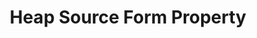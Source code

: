 ---
# -------------------------- #
#        CONTENT TYPE        #
# -------------------------- #

content-type: "api-form"
form-type: "source"
key: "source-form-properties-heap-object"


# -------------------------- #
#        OBJECT INFO         #
# -------------------------- #

title: "Heap Source Form Property"
api-type: "platform.heap"
display-name: "Heap"

source-type: "saas"
docs-name: "heap"

## This is used to fill in the description that displays in the source form property rollup and under the object itself.

property-description: "data dumps in Amazon S3 buckets"

## Full copy is: "Heap connections read data from [data dumps in Amazon S3 buckets] and correspond to source type: platform.heap."

# -------------------------- #
#      OBJECT ATTRIBUTES     #
# -------------------------- #

object-attributes:
  - name: "account_id"
    type: "string"
    required: true
    description: |
      The user's Amazon Web Services account ID. Refer to the [Heap documentation]({{ doc-link | append: "#retrieve-aws-account-id" }}) for instructions on retrieving this info.
    value: "123456789123"

  - name: "external_id"
    type: "string"
    required: true
    description: |
      The external ID associated with the Amazon Web Services (AWS) Identity Access Management (IAM) role used by Stitch. In AWS, external IDs are used to increase role security when granting access to accounts that you don't own or have administrative access to. Stitch will provide this ID when accessing {{ form-property.display-name }}.

      This value can be anything, but it must be the same as the external ID provided in the AWS console when creating the Stitch IAM role. Refer to the [{{ form-property.display-name }} documentation]({{ doc-link | append: "#create-stitch-iam-role" }}) for more info.
    value: "stitch_connection_12345"

  - name: "role_name"
    type: "string"
    required: true
    description: |
      The name of the AWS IAM role Stitch should assume when extracting data from Amazon S3. This role will have the permissions in the IAM policy associated with the role.

      This value can be anything, but it must be the same as the role name provided in the AWS console when creating the Stitch IAM role.

      Refer to the [{{ form-property.display-name }} documentation]({{ doc-link | append: "#create-stitch-iam-role" }}){:target="new"} for more info.
    value: "stitch_heap_CNTl5Br9"

  - name: "bucket"
    type: "string"
    required: true
    description: |
      The name of the bucket Stitch should replicate {{ form-property.display-name }} data from. {{ form-property.display-name }} [requires that bucket names](https://docs.heapanalytics.com/docs/heap-sql-retroactive-s3-specification#section-data-delivery){:target="new"} be prefixed with `heap-rs3-`. 
    value: "heap-rs3-<BUCKET_NAME>"
---